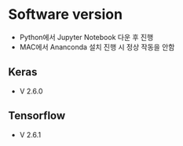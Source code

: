 # Software version
- Python에서 Jupyter Notebook 다운 후 진행
- MAC에서 Ananconda 설치 진행 시 정상 작동을 안함 

## Keras
- V 2.6.0

## Tensorflow
- V 2.6.1